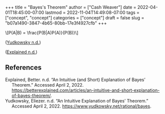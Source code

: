 +++
title = "Bayes's Theorem"
author = ["Cash Weaver"]
date = 2022-04-01T18:45:00-07:00
lastmod = 2022-11-04T14:49:08-07:00
tags = ["concept", "concept"]
categories = ["concept"]
draft = false
slug = "b07a1490-3847-4b65-80bb-17e3f4927cfb"
+++

\\[P(A|B) = \frac{P(B|A)P(A)}{P(B)}\\]

(<a href="#citeproc_bib_item_2">Yudkowsky n.d.</a>)

(<a href="#citeproc_bib_item_1">Explained n.d.</a>)

## References

<style>.csl-entry{text-indent: -1.5em; margin-left: 1.5em;}</style><div class="csl-bib-body">
  <div class="csl-entry"><a id="citeproc_bib_item_1"></a>Explained, Better. n.d. “An Intuitive (and Short) Explanation of Bayes’ Theorem.” Accessed April 2, 2022. <a href="https://betterexplained.com/articles/an-intuitive-and-short-explanation-of-bayes-theorem/">https://betterexplained.com/articles/an-intuitive-and-short-explanation-of-bayes-theorem/</a>.</div>
  <div class="csl-entry"><a id="citeproc_bib_item_2"></a>Yudkowsky, Eliezer. n.d. “An Intuitive Explanation of Bayes’ Theorem.” Accessed April 2, 2022. <a href="https://www.yudkowsky.net/rational/bayes">https://www.yudkowsky.net/rational/bayes</a>.</div>
</div>
